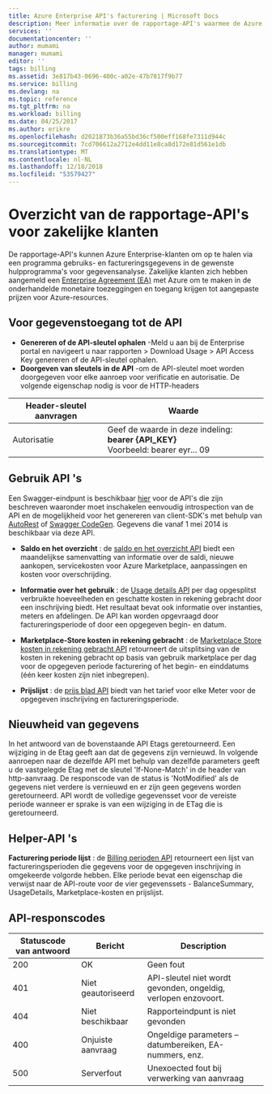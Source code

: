```yaml
---
title: Azure Enterprise API's facturering | Microsoft Docs
description: Meer informatie over de rapportage-API's waarmee de Azure Enterprise-klanten voor het ophalen van gegevens via een programma.
services: ''
documentationcenter: ''
author: mumami
manager: mumami
editor: ''
tags: billing
ms.assetid: 3e817b43-0696-400c-a02e-47b7817f9b77
ms.service: billing
ms.devlang: na
ms.topic: reference
ms.tgt_pltfrm: na
ms.workload: billing
ms.date: 04/25/2017
ms.author: erikre
ms.openlocfilehash: d2021873b36a55bd36cf500eff168fe7311d944c
ms.sourcegitcommit: 7cd706612a2712e4dd11e8ca8d172e81d561e1db
ms.translationtype: MT
ms.contentlocale: nl-NL
ms.lasthandoff: 12/18/2018
ms.locfileid: "53579427"
---
```

# <a name="overview-of-reporting-apis-for-enterprise-customers"></a>Overzicht van de rapportage-API's voor zakelijke klanten
De rapportage-API's kunnen Azure Enterprise-klanten om op te halen via een programma gebruiks- en factureringsgegevens in de gewenste hulpprogramma's voor gegevensanalyse. Zakelijke klanten zich hebben aangemeld een [Enterprise Agreement (EA)](https://azure.microsoft.com/pricing/enterprise-agreement/) met Azure om te maken in de onderhandelde monetaire toezeggingen en toegang krijgen tot aangepaste prijzen voor Azure-resources.

## <a name="enabling-data-access-to-the-api"></a>Voor gegevenstoegang tot de API
* **Genereren of de API-sleutel ophalen** -Meld u aan bij de Enterprise portal en navigeert u naar rapporten > Download Usage > API Access Key genereren of de API-sleutel ophalen.
* **Doorgeven van sleutels in de API** -om de API-sleutel moet worden doorgegeven voor elke aanroep voor verificatie en autorisatie. De volgende eigenschap nodig is voor de HTTP-headers

|Header-sleutel aanvragen | Waarde|
|-|-|
|Autorisatie| Geef de waarde in deze indeling: **bearer {API_KEY}** <br/> Voorbeeld: bearer eyr... 09| 

## <a name="consumption-apis"></a>Gebruik API 's
Een Swagger-eindpunt is beschikbaar [hier](https://consumption.azure.com/swagger/ui/index) voor de API's die zijn beschreven waaronder moet inschakelen eenvoudig introspection van de API en de mogelijkheid voor het genereren van client-SDK's met behulp van [AutoRest](https://github.com/Azure/AutoRest) of [Swagger CodeGen](http://swagger.io/swagger-codegen/). Gegevens die vanaf 1 mei 2014 is beschikbaar via deze API. 

* **Saldo en het overzicht** : de [saldo en het overzicht API](https://docs.microsoft.com/rest/api/billing/enterprise/billing-enterprise-api-balance-summary) biedt een maandelijkse samenvatting van informatie over de saldi, nieuwe aankopen, servicekosten voor Azure Marketplace, aanpassingen en kosten voor overschrijding.

* **Informatie over het gebruik** : de [Usage details API](https://docs.microsoft.com/rest/api/billing/enterprise/billing-enterprise-api-usage-detail) per dag opgesplitst verbruikte hoeveelheden en geschatte kosten in rekening gebracht door een inschrijving biedt. Het resultaat bevat ook informatie over instanties, meters en afdelingen. De API kan worden opgevraagd door factureringsperiode of door een opgegeven begin- en datum. 

* **Marketplace-Store kosten in rekening gebracht** : de [Marketplace Store kosten in rekening gebracht API](https://docs.microsoft.com/rest/api/billing/enterprise/billing-enterprise-api-marketplace-storecharge) retourneert de uitsplitsing van de kosten in rekening gebracht op basis van gebruik marketplace per dag voor de opgegeven periode facturering of het begin- en einddatums (één keer kosten zijn niet inbegrepen).

* **Prijslijst** : de [prijs blad API](https://docs.microsoft.com/rest/api/billing/enterprise/billing-enterprise-api-pricesheet) biedt van het tarief voor elke Meter voor de opgegeven inschrijving en factureringsperiode. 

## <a name="data-freshness"></a>Nieuwheid van gegevens
In het antwoord van de bovenstaande API Etags geretourneerd. Een wijziging in de Etag geeft aan dat de gegevens zijn vernieuwd.  In volgende aanroepen naar de dezelfde API met behulp van dezelfde parameters geeft u de vastgelegde Etag met de sleutel 'If-None-Match' in de header van http-aanvraag. De responscode van de status is 'NotModified' als de gegevens niet verdere is vernieuwd en er zijn geen gegevens worden geretourneerd. API wordt de volledige gegevensset voor de vereiste periode wanneer er sprake is van een wijziging in de ETag die is geretourneerd.

## <a name="helper-apis"></a>Helper-API 's
 **Facturering periode lijst** : de [Billing perioden API](https://docs.microsoft.com/rest/api/billing/enterprise/billing-enterprise-api-billing-periods) retourneert een lijst van factureringsperioden die gegevens voor de opgegeven inschrijving in omgekeerde volgorde hebben. Elke periode bevat een eigenschap die verwijst naar de API-route voor de vier gegevenssets - BalanceSummary, UsageDetails, Marketplace-kosten en prijslijst.


## <a name="api-response-codes"></a>API-responscodes   
|Statuscode van antwoord|Bericht|Description|
|-|-|-|
|200| OK|Geen fout|
|401| Niet geautoriseerd| API-sleutel niet wordt gevonden, ongeldig, verlopen enzovoort.|
|404| Niet beschikbaar| Rapporteindpunt is niet gevonden|
|400| Onjuiste aanvraag| Ongeldige parameters – datumbereiken, EA-nummers, enz.|
|500| Serverfout| Unexoected fout bij verwerking van aanvraag| 









